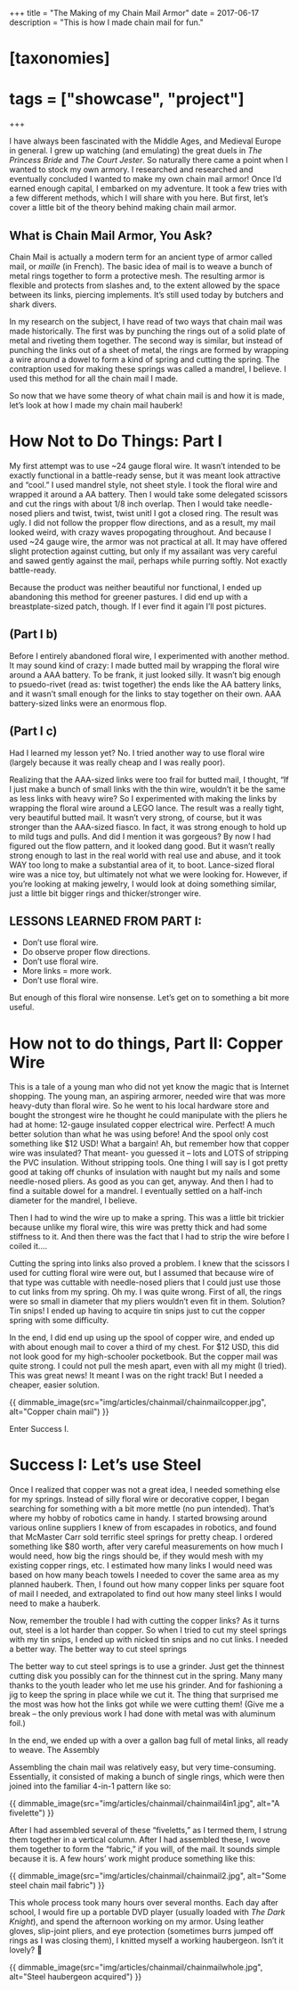 +++
title = "The Making of my Chain Mail Armor"
date = 2017-06-17
description = "This is how I made chain mail for fun."

# [taxonomies]
# tags = ["showcase", "project"]
+++

I have always been fascinated with the Middle Ages, and Medieval Europe in general. 
I grew up watching (and emulating) the great duels in _The Princess Bride_ and 
_The Court Jester_. So naturally there came a point when I wanted to stock my 
own armory. I researched and researched and eventually concluded I wanted to make 
my own chain mail armor! Once I’d earned enough capital, I embarked on my adventure. 
It took a few tries with a few different methods, which I will share with you here. 
But first, let’s cover a little bit of the theory behind making chain mail armor.

## What is Chain Mail Armor, You Ask?

Chain Mail is actually a modern term for an ancient type of armor called mail, or 
_maille_ (in French). The basic idea of mail is to weave a bunch of metal rings 
together to form a protective mesh. The resulting armor is flexible and protects 
from slashes and, to the extent allowed by the space between its links, piercing 
implements. It’s still used today by butchers and shark divers.

In my research on the subject, I have read of two ways that chain mail was made 
historically. The first was by punching the rings out of a solid plate of metal 
and riveting them together. The second way is similar, but instead of punching 
the links out of a sheet of metal, the rings are formed by wrapping a wire around 
a dowel to form a kind of spring and cutting the spring. The contraption used for 
making these springs was called a mandrel, I believe. I used this method for all 
the chain mail I made.

So now that we have some theory of what chain mail is and how it is made, let’s 
look at how I made my chain mail hauberk!

# How Not to Do Things: Part I

My first attempt was to use ~24 gauge floral wire. It wasn’t intended to be 
exactly functional in a battle-ready sense, but it was meant look attractive and 
“cool.” I used mandrel style, not sheet style. I took the floral wire and wrapped 
it around a AA battery. Then I would take some delegated scissors and cut the 
rings with about 1/8 inch overlap. Then I would take needle-nosed pliers and twist, twist, twist unitl I got a closed ring. The result was ugly. I did not follow the propper flow directions, and as a result, my mail looked weird, with crazy waves propogating throughout. And because I used ~24 gauge wire, the armor was not practical at all. It may have offered slight protection against cutting, but only if my assailant was very careful and sawed gently against the mail, perhaps while purring softly. Not exactly battle-ready.

Because the product was neither beautiful nor functional, I ended up abandoning this method for greener pastures. I did end up with a breastplate-sized patch, though. If I ever find it again I’ll post pictures.

## (Part I b)

Before I entirely abandoned floral wire, I experimented with another method. It may sound kind of crazy: I made butted mail by wrapping the floral wire around a AAA battery. To be frank, it just looked silly. It wasn’t big enough to psuedo-rivet (read as: twist together) the ends like the AA battery links, and it wasn’t small enough for the links to stay together on their own. AAA battery-sized links were an enormous flop.

## (Part I c)

Had I learned my lesson yet? No. I tried another way to use floral wire (largely because it was really cheap and I was really poor).

Realizing that the AAA-sized links were too frail for butted mail, I thought, “If I just make a bunch of small links with the thin wire, wouldn’t it be the same as less links with heavy wire? So I experimented with making the links by wrapping the floral wire around a LEGO lance. The result was a really tight, very beautiful butted mail. It wasn’t very strong, of course, but it was stronger than the AAA-sized fiasco. In fact, it was strong enough to hold up to mild tugs and pulls. And did I mention it was gorgeous? By now I had figured out the flow pattern, and it looked dang good. But it wasn’t really strong enough to last in the real world with real use and abuse, and it took WAY too long to make a substantial area of it, to boot. Lance-sized floral wire was a nice toy, but ultimately not what we were looking for. However, if you’re looking at making jewelry, I would look at doing something similar, just a little bit bigger rings and thicker/stronger wire.

## LESSONS LEARNED FROM PART I:
- Don’t use floral wire.
- Do observe proper flow directions.
- Don’t use floral wire.
- More links = more work.
- Don’t use floral wire.

But enough of this floral wire nonsense. Let’s get on to something a bit more useful.

# How not to do things, Part II: Copper Wire

This is a tale of a young man who did not yet know the magic that is Internet shopping. The young man, an aspiring armorer, needed wire that was more heavy-duty than floral wire. So he went to his local hardware store and bought the strongest wire he thought he could manipulate with the pliers he had at home: 12-gauge insulated copper electrical wire. Perfect! A much better solution than what he was using before! And the spool only cost something like $12 USD! What a bargain! Ah, but remember how that copper wire was insulated? That meant- you guessed it – lots and LOTS of stripping the PVC insulation. Without stripping tools. One thing I will say is I got pretty good at taking off chunks of insulation with naught but my nails and some needle-nosed pliers. As good as you can get, anyway. And then I had to find a suitable dowel for a mandrel. I eventually settled on a half-inch diameter for the mandrel, I believe.

Then I had to wind the wire up to make a spring. This was a little bit trickier because unlike my floral wire, this wire was pretty thick and had some stiffness to it. And then there was the fact that I had to strip the wire before I coiled it….

Cutting the spring into links also proved a problem. I knew that the scissors I used for cutting floral wire were out, but I assumed that because wire of that type was cuttable with needle-nosed pliers that I could just use those to cut links from my spring. Oh my. I was quite wrong. First of all, the rings were so small in diameter that my pliers wouldn’t even fit in them. Solution? Tin snips! I ended up having to acquire tin snips just to cut the copper spring with some difficulty.

In the end, I did end up using up the spool of copper wire, and ended up with about enough mail to cover a third of my chest. For $12 USD, this did not look good for my high-schooler pocketbook. But the copper mail was quite strong. I could not pull the mesh apart, even with all my might (I tried). This was great news! It meant I was on the right track! But I needed a cheaper, easier solution.


{{ dimmable_image(src="img/articles/chainmail/chainmailcopper.jpg", alt="Copper chain mail") }}

Enter Success I.

# Success I: Let’s use Steel

Once I realized that copper was not a great idea, I needed something else for my springs. Instead of silly floral wire or decorative copper, I began searching for something with a bit more mettle (no pun intended). That’s where my hobby of robotics came in handy. I started browsing around various online suppliers I knew of from escapades in robotics, and found that McMaster Carr sold terrific steel springs for pretty cheap. I ordered something like $80 worth, after very careful measurements on how much I would need, how big the rings should be, if they would mesh with my existing copper rings, etc. I estimated how many links I would need was based on how many beach towels I needed to cover the same area as my planned hauberk. Then, I found out how many copper links per square foot of mail I needed, and extrapolated to find out how many steel links I would need to make a hauberk.

Now, remember the trouble I had with cutting the copper links? As it turns out, steel is a lot harder than copper. So when I tried to cut my steel springs with my tin snips, I ended up with nicked tin snips and no cut links. I needed a better way.
The better way to cut steel springs

The better way to cut steel springs is to use a grinder. Just get the thinnest cutting disk you possibly can for the thinnest cut in the spring. Many many thanks to the youth leader who let me use his grinder. And for fashioning a jig to keep the spring in place while we cut it. The thing that surprised me the most was how hot the links got while we were cutting them! (Give me a break – the only previous work I had done with metal was with aluminum foil.)

In the end, we ended up with a over a gallon bag full of metal links, all ready to weave.
The Assembly

Assembling the chain mail was relatively easy, but very time-consuming. Essentially, it consisted of making a bunch of single rings, which were then joined into the familiar 4-in-1 pattern like so:


{{ dimmable_image(src="img/articles/chainmail/chainmail4in1.jpg", alt="A fivelette") }}

After I had assembled several of these “fiveletts,” as I termed them, I strung them together in a vertical column. After I had assembled these, I wove them together to form the “fabric,” if you will, of the mail. It sounds simple because it is. A few hours’ work might produce something like this:

{{ dimmable_image(src="img/articles/chainmail/chainmail2.jpg", alt="Some steel chain mail fabric") }}

This whole process took many hours over several months. Each day after school, I would fire up a portable DVD player (usually loaded with _The Dark Knight_), and spend the afternoon working on my armor. Using leather gloves, slip-joint pliers, and eye protection (sometimes burrs jumped off rings as I was closing them), I knitted myself a working haubergeon. Isn’t it lovely? 🙂

{{ dimmable_image(src="img/articles/chainmail/chainmailwhole.jpg", alt="Steel haubergeon acquired") }}
